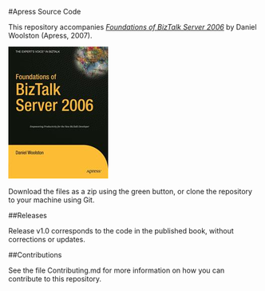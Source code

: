 #Apress Source Code

This repository accompanies [*Foundations of BizTalk Server 2006*](http://www.apress.com/9781590597750) by Daniel Woolston (Apress, 2007).

![Cover image](9781590597750.jpg)

Download the files as a zip using the green button, or clone the repository to your machine using Git.

##Releases

Release v1.0 corresponds to the code in the published book, without corrections or updates.

##Contributions

See the file Contributing.md for more information on how you can contribute to this repository.
